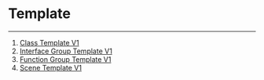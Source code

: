 # Template

---

1. [Class Template V1](./Class_TemplateV1.md)
2. [Interface Group Template V1](./Interface_Group_TemplateV1.md)
3. [Function Group Template V1](Function_Group_TemplateV1.md)
4. [Scene Template V1](./Scene_TemplateV1.md)
